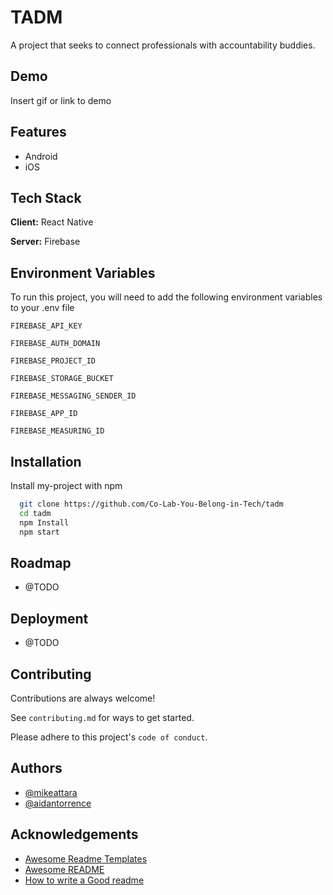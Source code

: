 
# TADM 

A project that seeks to connect professionals with accountability buddies.


## Demo

Insert gif or link to demo

  
## Features

- Android
- iOS

  
## Tech Stack

**Client:** React Native

**Server:** Firebase

  
## Environment Variables

To run this project, you will need to add the following environment variables to your .env file

`FIREBASE_API_KEY`

`FIREBASE_AUTH_DOMAIN`

`FIREBASE_PROJECT_ID`

`FIREBASE_STORAGE_BUCKET`

`FIREBASE_MESSAGING_SENDER_ID`

`FIREBASE_APP_ID`

`FIREBASE_MEASURING_ID`

  
## Installation

Install my-project with npm

```bash
  git clone https://github.com/Co-Lab-You-Belong-in-Tech/tadm
  cd tadm
  npm Install
  npm start
```
    
## Roadmap

- @TODO

  
## Deployment

- @TODO

  
## Contributing

Contributions are always welcome!

See `contributing.md` for ways to get started.

Please adhere to this project's `code of conduct`.

  
## Authors

- [@mikeattara](https://www.github.com/mikeattara)
- [@aidantorrence](https://www.github.com/aidantorrence)

  
## Acknowledgements

 - [Awesome Readme Templates](https://awesomeopensource.com/project/elangosundar/awesome-README-templates)
 - [Awesome README](https://github.com/matiassingers/awesome-readme)
 - [How to write a Good readme](https://bulldogjob.com/news/449-how-to-write-a-good-readme-for-your-github-project)
